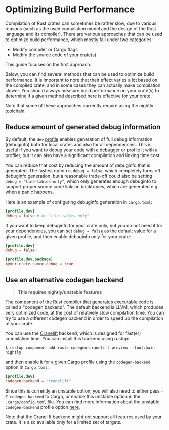 # Optimizing Build Performance

Compilation of Rust crates can sometimes be rather slow, due to various reasons (such as the used compilation model and the design of the Rust language and its compiler). There are various approaches that can be used to optimize build performance, which mostly fall under two categories:

- Modify compiler or Cargo flags
- Modify the source code of your crate(s)

This guide focuses on the first approach.

Below, you can find several methods that can be used to optimize build performance. It is important to nore that their effect varies a lot based on the compiled crate, and in some cases they can actually make compilation slower. You should always measure build performance on your crate(s) to determine if a given method described here is effective for your crate.

Note that some of these approaches currently require using the nightly toolchain.

## Reduce amount of generated debug information

By default, the `dev` [profile](../reference/profiles.md) enables generation of full debug information (debuginfo) both for local crates and also for all dependencies. This is useful if you want to debug your code with a debugger or profile it with a profiler, but it can also have a significant compilation and linking time cost.

You can reduce that cost by reducing the amount of debuginfo that is generated. The fastest option is `debug = false`, which completely turns off debuginfo generation, but a reasonable trade-off could also be setting `debug = "line-tables-only"`, which only generates enough debuginfo to support proper source code links in backtraces, which are generated e.g. when a panic happens.

Here is an example of configuring debuginfo generation in `Cargo.toml`:
```toml
[profile.dev]
debug = false # or "line-tables-only"
```

If you want to keep debuginfo for your crate only, but you do not need it for your dependencies, you can set `debug = false` as the default value for a given profile, and then enable debuginfo only for your crate:

```toml
[profile.dev]
debug = false

[profile.dev.package]
<your-crate-name>.debug = true
```

## Use an alternative codegen backend

> **This requires nightly/unstable features**

The component of the Rust compiler that generates executable code is called a "codegen backend". The default backend is LLVM, which produces very optimized code, at the cost of relatively slow compilation time. You can try to use a different codegen backend in order to speed up the compilation of your crate.

You can use the [Cranelift](https://github.com/rust-lang/rustc_codegen_cranelift) backend, which is designed for fast(er) compilation time. You can install this backend using rustup:

```console
$ rustup component add rustc-codegen-cranelift-preview --toolchain nightly
```

and then enable it for a given Cargo profile using the `codegen-backend` option in `Cargo.toml`:
```toml
[profile.dev]
codegen-backend = "cranelift"
```

Since this is currently an unstable option, you will also need to either pass `-Z codegen-backend` to Cargo, or enable this unstable option in the `.cargo/config.toml` file. You can find more information about the unstable `codegen-backend` profile option [here](../reference/unstable.md#codegen-backend).

Note that the Cranelift backend might not support all features used by your crate. It is also available only for a limited set of targets.
